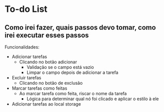 <!-- - Criar a LI da UL
- Adicionar uma classe à LI
- Pegar o valor do input
- Adicionar os elementos na LI via innerHTML
- Adicionar a variável dos valores nos elementos do InnerHTML
- Adicionar o elemento dentro da UL
- Adicionar event listener no checkbox para mudar estilo
- Adicionar o event listener no button para deletar os itens
-
-
-
- -->

# To-do List
## Como irei fazer, quais passos devo tomar, como irei executar esses passos

Funcionalidades:
- Adicionar tarefas
    - Clicando no botão adicionar
        - Validação se o campo está vazio
        - Limpar o campo depois de adicionar a tarefa
- Excluir tarefas
    - Clicando no botão de exclusão
- Marcar tarefas como feitas
    - Ao marcar tarefa como feita, riscar o nome da tarefa
        - Lógica para determinar qual nó foi clicado e aplicar o estilo à ele
- Adicionar tarefas ao local storage